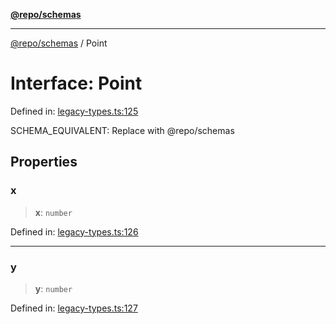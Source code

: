 [**@repo/schemas**](../README.md)

***

[@repo/schemas](../globals.md) / Point

# Interface: Point

Defined in: [legacy-types.ts:125](https://github.com/alexqguo/drinking-board-game-v3/blob/e685f3b5240058db25c494e5486105704e4feaf9/packages/schemas/src/legacy-types.ts#L125)

SCHEMA_EQUIVALENT: Replace with @repo/schemas

## Properties

### x

> **x**: `number`

Defined in: [legacy-types.ts:126](https://github.com/alexqguo/drinking-board-game-v3/blob/e685f3b5240058db25c494e5486105704e4feaf9/packages/schemas/src/legacy-types.ts#L126)

***

### y

> **y**: `number`

Defined in: [legacy-types.ts:127](https://github.com/alexqguo/drinking-board-game-v3/blob/e685f3b5240058db25c494e5486105704e4feaf9/packages/schemas/src/legacy-types.ts#L127)

